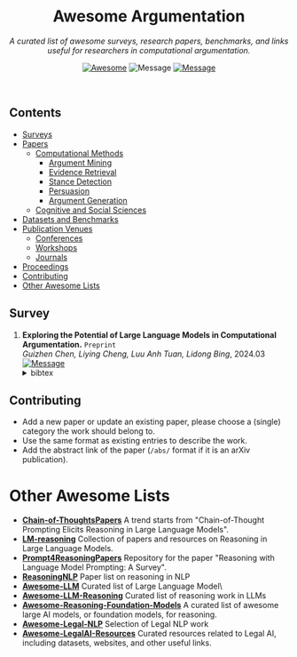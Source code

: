 <div align='center'>

# Awesome Argumentation

_A curated list of awesome surveys, research papers, benchmarks, and links useful for researchers in computational argumentation._ <be>

[![Awesome](https://awesome.re/badge-flat.svg)](https://awesome.re) 
![Message](https://img.shields.io/badge/I%20%E2%9D%A4%20-OpenSource-green) 
[![Message](https://img.shields.io/badge/license-CCv1.0-blue)](https://github.com/vasanthsarathy/awesome-argumentation/blob/main/LICENSE)

</div> <br>

## Contents

- [Surveys](#survey)
- [Papers](#papers)
  - [Computational Methods](#computational-methods)
    - [Argument Mining](#argument-mining)
    - [Evidence Retrieval](#evidence-retrieval)
    - [Stance Detection](#stance-detection)
    - [Persuasion](#persuasion)
    - [Argument Generation](#argument-generation)
  - [Cognitive and Social Sciences](#cognitive-and-social-sciences)
- [Datasets and Benchmarks](#datasets-and-benchmarks)
- [Publication Venues](#publication-venues)
  - [Conferences](#conferences)
  - [Workshops](#workshops)
  - [Journals](#journals)
- [Proceedings](#proceedings)
- [Contributing](#contributing)
- [Other Awesome Lists](#other-awesome-lists)

## Survey

1. **Exploring the Potential of Large Language Models in Computational Argumentation.** `Preprint` \
    *Guizhen Chen, Liying Cheng, Luu Anh Tuan, Lidong Bing*, 2024.03 \
   [![Message](https://img.shields.io/badge/paper-blue)](https://arxiv.org/abs/2311.09022)
   </details>
   <details><summary>bibtex</summary>
   <pre>
     @misc{chen2024exploring,
      title={Exploring the Potential of Large Language Models in Computational Argumentation}, 
      author={Guizhen Chen and Liying Cheng and Luu Anh Tuan and Lidong Bing},
      year={2024},
      eprint={2311.09022},
      archivePrefix={arXiv},
      primaryClass={cs.CL}
     }
   </pre>
   </details>


## Contributing

- Add a new paper or update an existing paper, please choose a (single) category the work should belong to.
- Use the same format as existing entries to describe the work.
- Add the abstract link of the paper (`/abs/` format if it is an arXiv publication).



# Other Awesome Lists

- **[Chain-of-ThoughtsPapers](https://github.com/Timothyxxx/Chain-of-ThoughtsPapers)**  A trend starts from "Chain-of-Thought Prompting Elicits Reasoning in Large Language Models".
- **[LM-reasoning](https://github.com/jeffhj/LM-reasoning)**  Collection of papers and resources on Reasoning in Large Language Models.
- **[Prompt4ReasoningPapers](https://github.com/zjunlp/Prompt4ReasoningPapers)**  Repository for the paper "Reasoning with Language Model Prompting: A Survey".
- **[ReasoningNLP](https://github.com/FreedomIntelligence/ReasoningNLP)**  Paper list on reasoning in NLP
- **[Awesome-LLM](https://github.com/Hannibal046/Awesome-LLM)**  Curated list of Large Language Model\
- **[Awesome-LLM-Reasoning](https://github.com/atfortes/Awesome-LLM-Reasoning)** Curated list of reasoning work in LLMs
- **[Awesome-Reasoning-Foundation-Models](https://github.com/reasoning-survey/Awesome-Reasoning-Foundation-Models?tab=readme-ov-file#1-relevant-surveys-and-links)** A curated list of awesome large AI models, or foundation models, for reasoning.
- **[Awesome-Legal-NLP](https://github.com/maastrichtlawtech/awesome-legal-nlp)** Selection of Legal NLP work
- **[Awesome-LegalAI-Resources](https://github.com/CSHaitao/Awesome-LegalAI-Resources)** Curated resources related to Legal AI, including datasets, websites, and other useful links.





